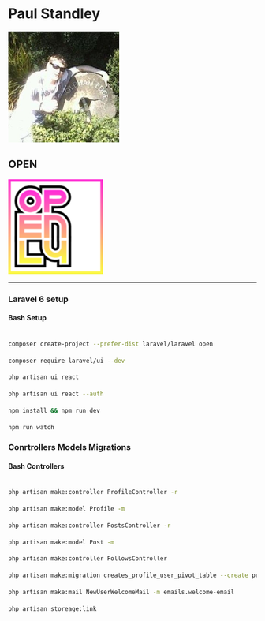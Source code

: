 # Paul Standley

![profile](img/profile.png)

## OPEN

![open](img/open.png)

---

### Laravel __6__ setup

#### **Bash Setup**

```BASH

composer create-project --prefer-dist laravel/laravel open

composer require laravel/ui --dev

php artisan ui react

php artisan ui react --auth

npm install && npm run dev

npm run watch

```

### Conrtrollers Models Migrations

#### **Bash Controllers**

```BASH

php artisan make:controller ProfileController -r

php artisan make:model Profile -m

php artisan make:controller PostsController -r

php artisan make:model Post -m

php artisan make:controller FollowsController

php artisan make:migration creates_profile_user_pivot_table --create profile_user

php artisan make:mail NewUserWelcomeMail -m emails.welcome-email

php artisan storeage:link

```

